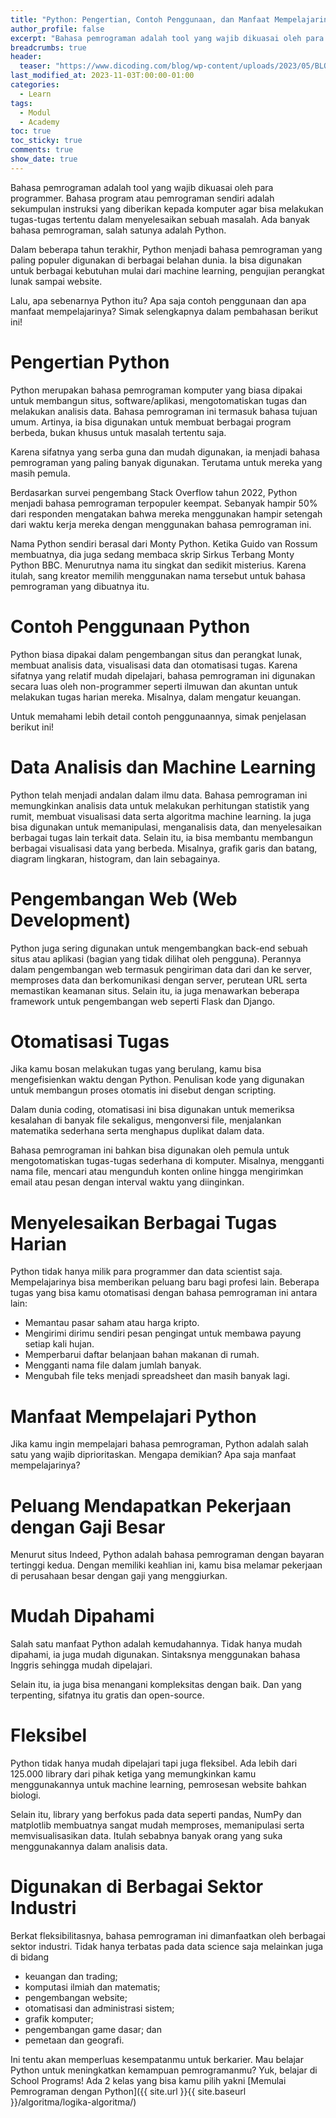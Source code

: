 ```yaml
---
title: "Python: Pengertian, Contoh Penggunaan, dan Manfaat Mempelajarinya"
author_profile: false
excerpt: "Bahasa pemrograman adalah tool yang wajib dikuasai oleh para programmer. Bahasa program atau pemrograman sendiri adalah sekumpulan instruksi yang diberikan kepada komputer agar bisa melakukan tugas-tugas tertentu dalam menyelesaikan sebuah masalah. Ada banyak bahasa pemrograman, salah satunya adalah Python."
breadcrumbs: true
header:
  teaser: "https://www.dicoding.com/blog/wp-content/uploads/2023/05/BLOG-BANNER-31-Mei-2023-Banner-Blog-Python_-Pengertian-Contoh-Penggunaan-dan-Manfaat-Mempelajarinya.jpg"
last_modified_at: 2023-11-03T:00:00-01:00
categories:
  - Learn
tags:
  - Modul
  - Academy
toc: true
toc_sticky: true
comments: true
show_date: true
---
```


Bahasa pemrograman adalah tool yang wajib dikuasai oleh para programmer. Bahasa program atau pemrograman sendiri adalah sekumpulan instruksi yang diberikan kepada komputer agar bisa melakukan tugas-tugas tertentu dalam menyelesaikan sebuah masalah. Ada banyak bahasa pemrograman, salah satunya adalah Python.

Dalam beberapa tahun terakhir, Python menjadi bahasa pemrograman yang paling populer digunakan di berbagai belahan dunia. Ia bisa digunakan untuk berbagai kebutuhan mulai dari machine learning, pengujian perangkat lunak sampai website.

Lalu, apa sebenarnya Python itu? Apa saja contoh penggunaan dan apa manfaat mempelajarinya? Simak selengkapnya dalam pembahasan berikut ini!

# Pengertian Python
Python merupakan bahasa pemrograman komputer yang biasa dipakai untuk membangun situs, software/aplikasi, mengotomatiskan tugas dan melakukan analisis data. Bahasa pemrograman ini termasuk bahasa tujuan umum. Artinya, ia bisa digunakan untuk membuat berbagai program berbeda, bukan khusus untuk masalah tertentu saja.

Karena sifatnya yang serba guna dan mudah digunakan, ia menjadi bahasa pemrograman yang paling banyak digunakan. Terutama untuk mereka yang masih pemula.

Berdasarkan survei pengembang Stack Overflow tahun 2022, Python menjadi bahasa pemrograman terpopuler keempat. Sebanyak hampir 50% dari responden mengatakan bahwa mereka menggunakan hampir setengah dari waktu kerja mereka dengan menggunakan bahasa pemrograman ini.

Nama Python sendiri berasal dari Monty Python. Ketika Guido van Rossum membuatnya, dia juga sedang membaca skrip Sirkus Terbang Monty Python BBC. Menurutnya nama itu singkat dan sedikit misterius. Karena itulah, sang kreator memilih menggunakan nama tersebut untuk bahasa pemrograman yang dibuatnya itu.

# Contoh Penggunaan Python
Python biasa dipakai dalam pengembangan situs dan perangkat lunak, membuat analisis data, visualisasi data dan otomatisasi tugas. Karena sifatnya yang relatif mudah dipelajari, bahasa pemrograman ini digunakan secara luas oleh non-programmer seperti ilmuwan dan akuntan untuk melakukan tugas harian mereka. Misalnya, dalam mengatur keuangan.

Untuk memahami lebih detail contoh penggunaannya, simak penjelasan berikut ini!

# Data Analisis dan Machine Learning
Python telah menjadi andalan dalam ilmu data. Bahasa pemrograman ini memungkinkan analisis data untuk melakukan perhitungan statistik yang rumit, membuat visualisasi data serta algoritma machine learning. Ia juga bisa digunakan untuk memanipulasi, menganalisis data, dan menyelesaikan berbagai tugas lain terkait data. Selain itu, ia bisa membantu membangun berbagai visualisasi data yang berbeda. Misalnya, grafik garis dan batang, diagram lingkaran, histogram, dan lain sebagainya.

# Pengembangan Web (Web Development)
Python juga sering digunakan untuk mengembangkan back-end sebuah situs atau aplikasi (bagian yang tidak dilihat oleh pengguna). Perannya dalam pengembangan web termasuk pengiriman data dari dan ke server, memproses data dan berkomunikasi dengan server, perutean URL serta memastikan keamanan situs. Selain itu, ia juga menawarkan beberapa framework untuk pengembangan web seperti Flask dan Django.

# Otomatisasi Tugas
Jika kamu bosan melakukan tugas yang berulang, kamu bisa mengefisienkan waktu dengan Python. Penulisan kode yang digunakan untuk membangun proses otomatis ini disebut dengan scripting. 

Dalam dunia coding, otomatisasi ini bisa digunakan untuk memeriksa kesalahan di banyak file sekaligus, mengonversi file, menjalankan matematika sederhana serta menghapus duplikat dalam data.

Bahasa pemrograman ini bahkan bisa digunakan oleh pemula untuk mengotomatiskan tugas-tugas sederhana di komputer. Misalnya, mengganti nama file, mencari atau mengunduh konten online hingga mengirimkan email atau pesan dengan interval waktu yang diinginkan.


# Menyelesaikan Berbagai Tugas Harian
Python tidak hanya milik para programmer dan data scientist saja. Mempelajarinya bisa memberikan peluang baru bagi profesi lain. Beberapa tugas yang bisa kamu otomatisasi dengan bahasa pemrograman ini antara lain:

- Memantau pasar saham atau harga kripto.
- Mengirimi dirimu sendiri pesan pengingat untuk membawa payung setiap kali hujan.
- Memperbarui daftar belanjaan bahan makanan di rumah.
- Mengganti nama file dalam jumlah banyak.
- Mengubah file teks menjadi spreadsheet dan masih banyak lagi.

# Manfaat Mempelajari Python
Jika kamu ingin mempelajari bahasa pemrograman, Python adalah salah satu yang wajib diprioritaskan. Mengapa demikian? Apa saja manfaat mempelajarinya?

# Peluang Mendapatkan Pekerjaan dengan Gaji Besar
Menurut situs Indeed, Python adalah bahasa pemrograman dengan bayaran tertinggi kedua. Dengan memiliki keahlian ini, kamu bisa melamar pekerjaan di perusahaan besar dengan gaji yang menggiurkan.

# Mudah Dipahami
Salah satu manfaat Python adalah kemudahannya. Tidak hanya mudah dipahami, ia juga mudah digunakan. Sintaksnya menggunakan bahasa Inggris sehingga mudah dipelajari.

Selain itu, ia juga bisa menangani kompleksitas dengan baik. Dan yang terpenting, sifatnya itu gratis dan open-source.

# Fleksibel
Python tidak hanya mudah dipelajari tapi juga fleksibel. Ada lebih dari 125.000 library dari pihak ketiga yang memungkinkan kamu menggunakannya untuk machine learning, pemrosesan website bahkan biologi.

Selain itu, library yang berfokus pada data seperti pandas, NumPy dan matplotlib membuatnya sangat mudah memproses, memanipulasi serta memvisualisasikan data. Itulah sebabnya banyak orang yang suka menggunakannya dalam analisis data.

# Digunakan di Berbagai Sektor Industri
Berkat fleksibilitasnya, bahasa pemrograman ini dimanfaatkan oleh berbagai sektor industri. Tidak hanya terbatas pada data science saja melainkan juga di bidang

- keuangan dan trading;
- komputasi ilmiah dan matematis;
- pengembangan website;
- otomatisasi dan administrasi sistem;
- grafik komputer;
- pengembangan game dasar; dan
- pemetaan dan geografi.


Ini tentu akan memperluas kesempatanmu untuk berkarier. Mau belajar Python untuk meningkatkan kemampuan pemrogramanmu? Yuk, belajar di School Programs! Ada 2 kelas yang bisa kamu pilih yakni [Memulai Pemrograman dengan Python]({{ site.url }}{{ site.baseurl }}/algoritma/logika-algoritma/)

